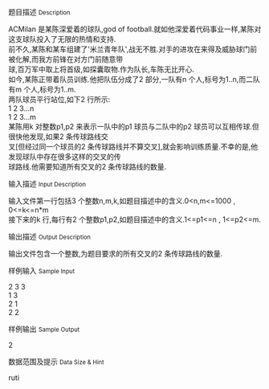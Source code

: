 <div class="panel panel-default">
<div class="area-title">
<span>
题目描述
<small>Description</small>
</span></div>
<div class="panel-body">

<p>ACMilan 是某陈深爱着的球队,god of football.就如他深爱着代码事业一样,某陈对这支球队投入了无限的热情和支持.<br>前不久,某陈和某车组建了'米兰青年队',战无不胜.对手的进攻在来得及威胁球门前被化解,而我方前锋在对方门前随意带<br>球,百万军中取上将首级,如探囊取物.作为队长,车陈无比开心.<br>如今,某陈正带着队员训练.他把队伍分成了2 部分,一队有n 个人,标号为1..n,而二队有m 个人,标号为1..m.<br>两队球员平行站位,如下2 行所示:<br>1 2 3...n<br>1 2 3...m<br>某陈用k 对整数p1,p2 来表示一队中的p1 球员与二队中的p2 球员可以互相传球.但很快他发现,如果2 条传球路线交<br>叉[但经过同一个球员的2 条传球路线并不算交叉],就会影响训练质量.不幸的是,他发现球队中存在很多这样的交叉的传<br>球路线.他需要知道所有交叉的2 条传球路线的数量.</p>

</div>
</div>

<div class="panel panel-default">
<div class="area-title">
<span>
输入描述
<small>Input Description</small>
</span></div>
<div class="panel-body">
<p>输入文件第一行包括3 个整数n,m,k,如题目描述中的含义.0&lt;n,m&lt;=1000 , 0&lt;=k&lt;=n*m<br>接下来的k 行,每行有2 个整数p1,p2,如题目描述中的含义.1&lt;=p1&lt;=n , 1&lt;=p2&lt;=m.</p>

</div>
</div>
<div  class="panel panel-default">
<div class="area-title">
<span>
输出描述
<small>Output Description</small>
</span></div>
<div class="panel-body">

<p>输出文件包含一个整数,为题目要求的所有交叉的2 条传球路线的数量.</p>

</div>
</div>


<div class="panel panel-default">
<div class="area-title">
<span>
样例输入
<small>Sample Input</small>
</span></div>
<div class="panel-body">
<p>2 3 3<br>1 3<br>2 1<br>2 2</p>

</div>
</div>

<div class="panel panel-default">
<div class="area-title">
<span>
样例输出
<small>Sample Output</small>
</span></div>
<div class="panel-body">
<p>2</p>

</div>
</div>

<div class="panel panel-default">
<div class="area-title">
<span>
数据范围及提示
<small>Data Size & Hint</small>
</span></div>
<div class="panel-body">
<p>ruti</p>
</div>
</div>